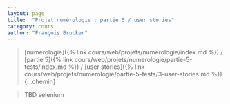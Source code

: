 ```yaml
---
layout: page
title:  "Projet numérologie : partie 5 / user stories"
category: cours
author: "François Brucker"
---
```


> [numérologie]({% link cours/web/projets/numerologie/index.md %}) / [partie 5]({% link cours/web/projets/numerologie/partie-5-tests/index.md %}) / [user stories]({% link cours/web/projets/numerologie/partie-5-tests/3-user-stories.md %})
{: .chemin}


> TBD
> selenium